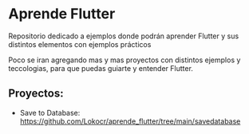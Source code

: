 # Aprende Flutter 

Repositorio dedicado a ejemplos donde podrán aprender Flutter y sus distintos elementos con ejemplos prácticos

Poco se iran agregando mas y mas proyectos con distintos ejemplos y teccologias, para que puedas guiarte y entender Flutter.

## Proyectos:

- Save to Database: https://github.com/Lokocr/aprende_flutter/tree/main/savedatabase
